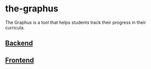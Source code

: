 # the-graphus
The Graphus is a tool that helps students track their progress in their curricula.

## [Backend](/pmoros/the-graphus/tree/backend)

## [Frontend](/pmoros/the-graphus/tree/frontend)
